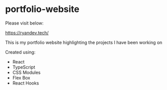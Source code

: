 # portfolio-website

Please visit below:

https://ryandev.tech/

This is my portfolio website highlighting the projects I have been working on

Created using:

- React
- TypeScript
- CSS Modules
- Flex Box
- React Hooks
